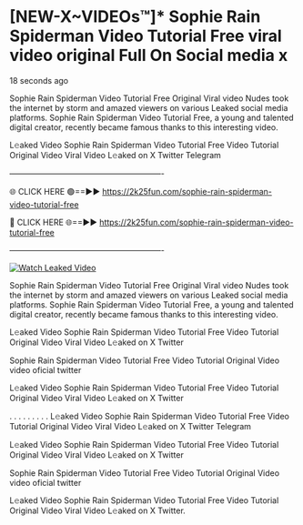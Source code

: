# [NEW-X~VIDEOs™]* Sophie Rain Spiderman Video Tutorial Free viral video original Full On Social media x

18 seconds ago

Sophie Rain Spiderman Video Tutorial Free Original Viral video Nudes took the internet by storm and amazed viewers on various Leaked social media platforms. Sophie Rain Spiderman Video Tutorial Free, a young and talented digital creator, recently became famous thanks to this interesting video.

L𝚎aked Video Sophie Rain Spiderman Video Tutorial Free Video Tutorial Original Video Viral Video L𝚎aked on X Twitter Telegram

———————————————————-

🌐 CLICK HERE 🟢==►► https://2k25fun.com/sophie-rain-spiderman-video-tutorial-free

🔴 CLICK HERE 🌐==►► https://2k25fun.com/sophie-rain-spiderman-video-tutorial-free

———————————————————-

[![Watch Leaked Video](https://miro.medium.com/v2/resize:fit:828/format:webp/1*cilzJN44JGOrTw9NJCrNHA.gif "Watch Leaked Video")](https://2k25fun.com/sophie-rain-spiderman-video-tutorial-free)

Sophie Rain Spiderman Video Tutorial Free Original Viral video Nudes took the internet by storm and amazed viewers on various Leaked social media platforms. Sophie Rain Spiderman Video Tutorial Free, a young and talented digital creator, recently became famous thanks to this interesting video.

L𝚎aked Video Sophie Rain Spiderman Video Tutorial Free Video Tutorial Original Video Viral Video L𝚎aked on X Twitter

Sophie Rain Spiderman Video Tutorial Free Video Tutorial Original Video video oficial twitter

L𝚎aked Video Sophie Rain Spiderman Video Tutorial Free Video Tutorial Original Video Viral Video L𝚎aked on X Twitter

. . . . . . . . . L𝚎aked Video Sophie Rain Spiderman Video Tutorial Free Video Tutorial Original Video Viral Video L𝚎aked on X Twitter Telegram

L𝚎aked Video Sophie Rain Spiderman Video Tutorial Free Video Tutorial Original Video Viral Video L𝚎aked on X Twitter

Sophie Rain Spiderman Video Tutorial Free Video Tutorial Original Video video oficial twitter

L𝚎aked Video Sophie Rain Spiderman Video Tutorial Free Video Tutorial Original Video Viral Video L𝚎aked on X Twitter.